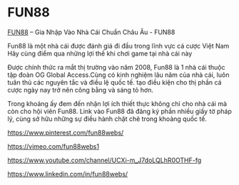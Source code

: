# FUN88

[FUN88](https://fun88webs.com/) – Gia Nhập Vào Nhà Cái Chuẩn Châu Âu - FUN88

Fun88 là một nhà cái được đánh giá đi đầu trong lĩnh vực cá cược Việt Nam Hãy cùng điểm qua những lợi thế khi chơi game tại nhà cái này

Được chính thức ra mắt thị trường vào năm 2008, Fun88 là 1 nhà cái thuộc tập đoàn OG Global Access.Cùng có kinh nghiệm lâu năm của nhà cái, luôn tuân thủ các nguyên tắc và điều lệ quốc tế. tạo điều kiện cho thị phần cá cược ngày nay trở nên công bằng và sáng tỏ hơn.

Trong khoảng ấy đem đến nhận lợi ích thiết thực không chỉ cho nhà cái mà còn cho hội viên Fun88. Link vào Fun88 đã đăng ký phần nhiều giấy tờ pháp lý, cùng sở hữu những sự điều hành chặt chẽ trong khoảng quốc tế.

https://www.pinterest.com/fun88webs/

https://vimeo.com/fun88webs1

https://www.youtube.com/channel/UCXi-m_J7doLQLhR0OTHF-fg

https://www.linkedin.com/in/fun88webs/
